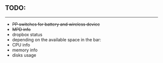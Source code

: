 TODO:
-----
-----

* <del>PP switches for battery and wireless device</del>
* <del>MPD info</del>
* dropbox status
* depending on the available space in the bar:
 * CPU info
 * memory info
 * disks usage

